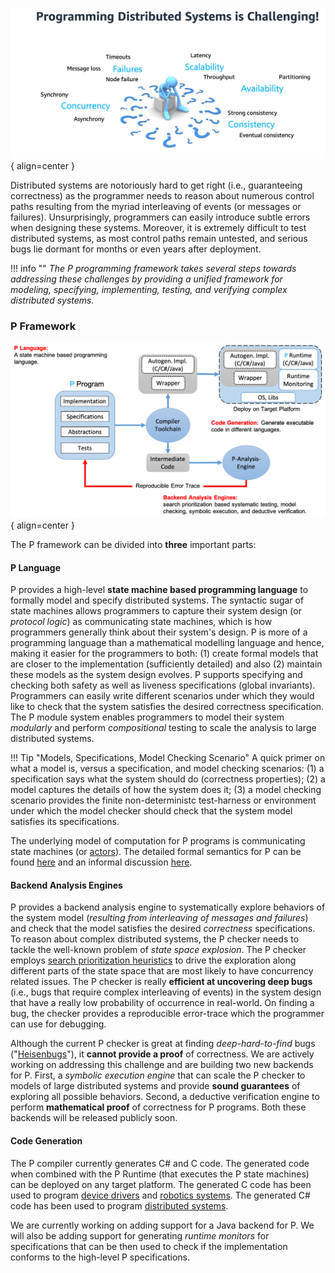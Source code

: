 <style>
  .md-typeset h1,
  .md-content__button {
    display: none;
  }
</style>

![Placeholder](distsystem.png){ align=center }

Distributed systems are notoriously hard to get right (i.e., guaranteeing correctness) as the
programmer needs to reason about numerous control paths resulting from the myriad
interleaving of events (or messages or failures). Unsurprisingly, programmers can easily
introduce subtle errors when designing these systems. Moreover, it is extremely
difficult to test distributed systems, as most control paths remain untested, and serious
bugs lie dormant for months or even years after deployment.

!!! info ""
    _The P programming framework takes several steps towards addressing these challenges by providing
    a unified framework for modeling, specifying, implementing, testing, and verifying complex
    distributed systems._

### P Framework

![Placeholder](toolchain.png){ align=center }

The P framework can be divided into **three** important parts:

#### P Language

P provides a high-level **state machine based programming language** to formally model and specify
distributed systems. The syntactic sugar of state machines allows programmers to capture
their system design (or _protocol logic_) as communicating state machines, which is how programmers generally
think about their system's design. P is more of a programming language than a mathematical
modelling language and hence, making it easier for the programmers to both: (1) create formal models that are closer
to the implementation (sufficiently detailed) and also (2) maintain these models as the system design evolves.
P supports specifying and checking both safety as well as liveness specifications (global invariants).
Programmers can easily write different scenarios under which they would like to check that the system satisfies the desired correctness specification.
The P module system enables programmers to model their system _modularly_ and
perform _compositional_ testing to scale the analysis to large distributed systems.


!!! Tip "Models, Specifications, Model Checking Scenario"
    A quick primer on what a model
    is, versus a specification, and model checking scenarios: (1) a specification says what
    the system should do (correctness properties); (2) a model captures the details of how the
    system does it; (3) a model checking scenario provides the finite non-deterministc
    test-harness or environment under which the model checker should check that the system
    model satisfies its specifications.

The underlying model of computation for P programs is communicating state machines (or [actors](https://en.wikipedia.org/wiki/Actor_model)). The detailed formal semantics for P can be found [here](https://ankushdesai.github.io/assets/papers/modp.pdf) and an informal discussion [here](advanced/psemantics.md).

#### Backend Analysis Engines

P provides a backend analysis engine to systematically explore behaviors of the system model (_resulting from interleaving of messages and failures_) and check that the model satisfies the desired _correctness_ specifications.
To reason about complex distributed systems, the P checker needs to tackle the well-known problem of _state space explosion_. The P checker employs [search prioritization heuristics](https://ankushdesai.github.io/assets/papers/fse-desai.pdf) to drive the exploration along different parts of the state space that are most likely to have concurrency related issues. The P checker is really **efficient at uncovering deep bugs** (i.e., bugs that require complex interleaving of events) in the system design that have a really low probability of occurrence in real-world. On finding a bug, the checker provides a reproducible error-trace which the programmer can use for debugging.

Although the current P checker is great at finding _deep-hard-to-find_ bugs ("[Heisenbugs](https://en.wikipedia.org/wiki/Heisenbug)"), it **cannot provide a proof** of correctness.
We are actively working on addressing this challenge and are building two new backends for P. First, a _symbolic execution engine_ that can scale the P checker to models of large
distributed systems and provide **sound guarantees** of exploring all possible behaviors. Second, a deductive verification engine to perform **mathematical proof** of correctness for P programs. Both these backends will be released publicly soon.

[^1]: They are currently maintained in the dev branch `symbolic-codegen`.

#### Code Generation

The P compiler currently generates C# and C code. The generated code when combined with the P Runtime (that executes the P state machines) can be deployed on any target platform.
The generated C code has been used to program [device drivers](https://ankushdesai.github.io/assets/papers/p.pdf) and [robotics systems](https://ankushdesai.github.io/assets/papers/drona.pdf). The generated C# code has been used to program [distributed systems](https://ankushdesai.github.io/assets/papers/modp.pdf).

We are currently working on adding support for a Java backend for P. We will also be adding support for generating _runtime monitors_ for specifications that can be then used to check if the implementation conforms to the high-level P specifications.

